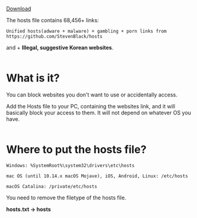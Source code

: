 [Download](https://github.com/kegang0619/BlockHosts/raw/master/hosts)

The hosts file contains 68,456+ links: 
```
Unified hosts(adware + malware) + gambling + porn links from https://github.com/StevenBlack/hosts
```
and + **Illegal, suggestive Korean websites**.
<br><br>

# What is it?

You can block websites you don't want to use or accidentally access.

Add the Hosts file to your PC, containing the websites link, and it will basically block your access to them. It will not depend on whatever OS you have.
<br><br>

# Where to put the hosts file?

```
Windows: %SystemRoot%\system32\drivers\etc\hosts

mac OS (until 10.14.x macOS Mojave), iOS, Android, Linux: /etc/hosts

macOS Catalina: /private/etc/hosts
```

You need to remove the filetype of the hosts file.

**hosts.txt -> hosts**
